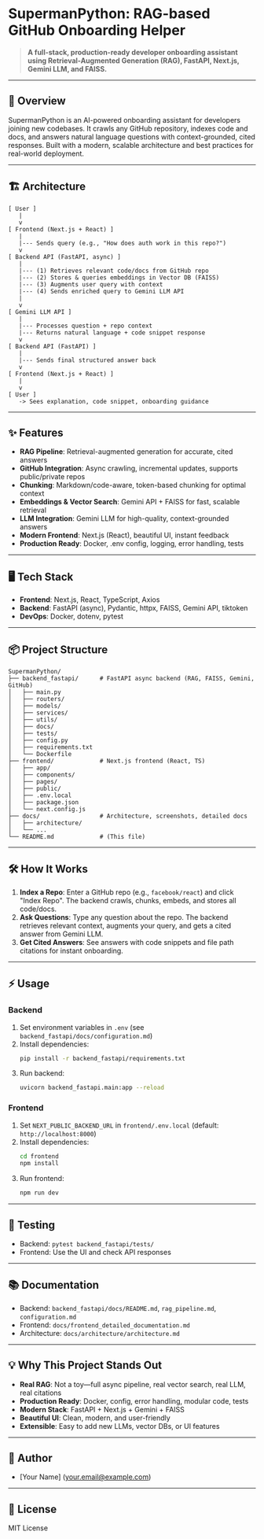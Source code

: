 # SupermanPython: RAG-based GitHub Onboarding Helper

> **A full-stack, production-ready developer onboarding assistant using Retrieval-Augmented Generation (RAG), FastAPI, Next.js, Gemini LLM, and FAISS.**

---

## 🚀 Overview
SupermanPython is an AI-powered onboarding assistant for developers joining new codebases. It crawls any GitHub repository, indexes code and docs, and answers natural language questions with context-grounded, cited responses. Built with a modern, scalable architecture and best practices for real-world deployment.

---

## 🏗️ Architecture
```
[ User ]
   |
   v
[ Frontend (Next.js + React) ]
   |
   |--- Sends query (e.g., "How does auth work in this repo?")
   v
[ Backend API (FastAPI, async) ]
   |
   |--- (1) Retrieves relevant code/docs from GitHub repo
   |--- (2) Stores & queries embeddings in Vector DB (FAISS)
   |--- (3) Augments user query with context
   |--- (4) Sends enriched query to Gemini LLM API
   |
   v
[ Gemini LLM API ]
   |
   |--- Processes question + repo context
   |--- Returns natural language + code snippet response
   v
[ Backend API (FastAPI) ]
   |
   |--- Sends final structured answer back
   v
[ Frontend (Next.js + React) ]
   |
   v
[ User ]
   -> Sees explanation, code snippet, onboarding guidance
```

---

## ✨ Features
- **RAG Pipeline**: Retrieval-augmented generation for accurate, cited answers
- **GitHub Integration**: Async crawling, incremental updates, supports public/private repos
- **Chunking**: Markdown/code-aware, token-based chunking for optimal context
- **Embeddings & Vector Search**: Gemini API + FAISS for fast, scalable retrieval
- **LLM Integration**: Gemini LLM for high-quality, context-grounded answers
- **Modern Frontend**: Next.js (React), beautiful UI, instant feedback
- **Production Ready**: Docker, .env config, logging, error handling, tests

---

## 🖥️ Tech Stack
- **Frontend**: Next.js, React, TypeScript, Axios
- **Backend**: FastAPI (async), Pydantic, httpx, FAISS, Gemini API, tiktoken
- **DevOps**: Docker, dotenv, pytest

---

## 📦 Project Structure
```
SupermanPython/
├── backend_fastapi/      # FastAPI async backend (RAG, FAISS, Gemini, GitHub)
│   ├── main.py
│   ├── routers/
│   ├── models/
│   ├── services/
│   ├── utils/
│   ├── docs/
│   ├── tests/
│   ├── config.py
│   ├── requirements.txt
│   └── Dockerfile
├── frontend/             # Next.js frontend (React, TS)
│   ├── app/
│   ├── components/
│   ├── pages/
│   ├── public/
│   ├── .env.local
│   ├── package.json
│   └── next.config.js
├── docs/                 # Architecture, screenshots, detailed docs
│   ├── architecture/
│   └── ...
└── README.md             # (This file)
```

---

## 🛠️ How It Works
1. **Index a Repo**: Enter a GitHub repo (e.g., `facebook/react`) and click "Index Repo". The backend crawls, chunks, embeds, and stores all code/docs.
2. **Ask Questions**: Type any question about the repo. The backend retrieves relevant context, augments your query, and gets a cited answer from Gemini LLM.
3. **Get Cited Answers**: See answers with code snippets and file path citations for instant onboarding.

---

## ⚡ Usage
### Backend
1. Set environment variables in `.env` (see `backend_fastapi/docs/configuration.md`)
2. Install dependencies:
   ```sh
   pip install -r backend_fastapi/requirements.txt
   ```
3. Run backend:
   ```sh
   uvicorn backend_fastapi.main:app --reload
   ```

### Frontend
1. Set `NEXT_PUBLIC_BACKEND_URL` in `frontend/.env.local` (default: `http://localhost:8000`)
2. Install dependencies:
   ```sh
   cd frontend
   npm install
   ```
3. Run frontend:
   ```sh
   npm run dev
   ```

---

## 🧪 Testing
- Backend: `pytest backend_fastapi/tests/`
- Frontend: Use the UI and check API responses

---

## 📚 Documentation
- Backend: `backend_fastapi/docs/README.md`, `rag_pipeline.md`, `configuration.md`
- Frontend: `docs/frontend_detailed_documentation.md`
- Architecture: `docs/architecture/architecture.md`

---

## 💡 Why This Project Stands Out
- **Real RAG**: Not a toy—full async pipeline, real vector search, real LLM, real citations
- **Production Ready**: Docker, config, error handling, modular code, tests
- **Modern Stack**: FastAPI + Next.js + Gemini + FAISS
- **Beautiful UI**: Clean, modern, and user-friendly
- **Extensible**: Easy to add new LLMs, vector DBs, or UI features

---

## 👤 Author
- [Your Name] ([your.email@example.com](mailto:your.email@example.com))

---

## 📝 License
MIT License
